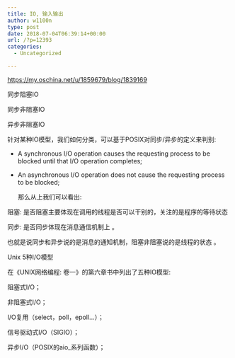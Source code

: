 ```yaml
---
title: IO, 输入输出
author: w1100n
type: post
date: 2018-07-04T06:39:14+00:00
url: /?p=12393
categories:
  - Uncategorized

---
```

https://my.oschina.net/u/1859679/blog/1839169

同步阻塞IO

同步非阻塞IO

异步非阻塞IO
  
针对某种IO模型，我们如何分类，可以基于POSIX对同步/异步的定义来判别:

  * A synchronous I/O operation causes the requesting process to be blocked until that I/O operation completes; 
  * An asynchronous I/O operation does not cause the requesting process to be blocked;
  
    那么从上我们可以看出:

阻塞: 是否阻塞主要体现在调用的线程是否可以干别的，关注的是程序的等待状态

同步: 是否同步体现在消息通信机制上 。

也就是说同步和异步说的是消息的通知机制，阻塞非阻塞说的是线程的状态 。

Unix 5种I/O模型
  
在《UNIX网络编程: 卷一》的第六章书中列出了五种IO模型: 

阻塞式I/O；

非阻塞式I/O；

I/O复用（select，poll，epoll...）；

信号驱动式I/O（SIGIO）；

异步I/O（POSIX的aio_系列函数）；